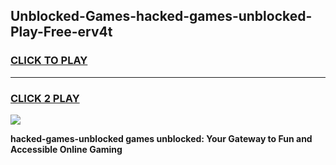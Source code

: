 
## Unblocked-Games-hacked-games-unblocked-Play-Free-erv4t
<h3>
<a href="https://premium76.site?title=hacked-games-unblocked&ref=18A1">CLICK TO PLAY</a></h3>
<hr>

<h3>
<a href="https://premium76.site?title=hacked-games-unblocked&ref=18A1">CLICK 2 PLAY</a>
  
</h3>

<a href="https://premium76.site?title=hacked-games-unblocked&ref=18A1"><img src="https://clearcache.store/games.png"></a>


**hacked-games-unblocked games unblocked: Your Gateway to Fun and Accessible Online Gaming**
